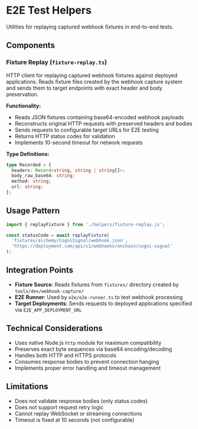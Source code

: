 # E2E Test Helpers

Utilities for replaying captured webhook fixtures in end-to-end tests.

## Components

### Fixture Replay (`fixture-replay.ts`)
HTTP client for replaying captured webhook fixtures against deployed applications. Reads fixture files created by the webhook capture system and sends them to target endpoints with exact header and body preservation.

**Functionality:**
- Reads JSON fixtures containing base64-encoded webhook payloads
- Reconstructs original HTTP requests with preserved headers and bodies
- Sends requests to configurable target URLs for E2E testing
- Returns HTTP status codes for validation
- Implements 10-second timeout for network requests

**Type Definitions:**
```typescript
type Recorded = {
  headers: Record<string, string | string[]>;
  body_raw_base64: string;
  method: string;
  url: string;
};
```

## Usage Pattern
```typescript
import { replayFixture } from './helpers/fixture-replay.js';

const statusCode = await replayFixture(
  'fixtures/alchemy/CogniSignal/webhook.json',
  'https://deployment.com/api/v1/webhooks/onchain/cogni-signal'
);
```

## Integration Points
- **Fixture Source**: Reads fixtures from `fixtures/` directory created by `tools/dev/webhook-capture/`
- **E2E Runner**: Used by `e2e/e2e-runner.ts` to test webhook processing
- **Target Deployments**: Sends requests to deployed applications specified via `E2E_APP_DEPLOYMENT_URL`

## Technical Considerations
- Uses native Node.js `http` module for maximum compatibility
- Preserves exact byte sequences via base64 encoding/decoding
- Handles both HTTP and HTTPS protocols
- Consumes response bodies to prevent connection hanging
- Implements proper error handling and timeout management

## Limitations
- Does not validate response bodies (only status codes)
- Does not support request retry logic
- Cannot replay WebSocket or streaming connections
- Timeout is fixed at 10 seconds (not configurable)